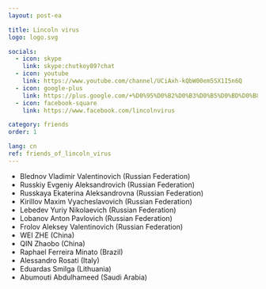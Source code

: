 ```yaml
---
layout: post-ea

title: Lincoln virus
logo: logo.svg

socials:
  - icon: skype
    link: skype:chutkoy89?chat
  - icon: youtube
    link: https://www.youtube.com/channel/UCiAxh-kQbW00em5SX1I5n6Q
  - icon: google-plus
    link: https://plus.google.com/+%D0%95%D0%B2%D0%B3%D0%B5%D0%BD%D0%B8%D0%B9%D0%A0%D1%83%D1%81%D1%81%D0%BA%D0%B8%D0%B9%D0%A7%D1%83%D1%82%D0%BA%D0%BE%D0%B989
  - icon: facebook-square
    link: https://www.facebook.com/lincolnvirus

category: friends
order: 1

lang: cn
ref: friends_of_lincoln_virus
---
```


- Blednov Vladimir Valentinovich (Russian Federation)
- Russkiy Evgeniy Aleksandrovich (Russian Federation)
- Russkaya Ekaterina Aleksandrovna (Russian Federation)
- Kirillov Maxim Vyacheslavovich (Russian Federation)
- Lebedev Yuriy Nikolaevich (Russian Federation)
- Lobanov Anton Pavlovich (Russian Federation)
- Frolov Aleksey Valentinovich (Russian Federation)
- WEI ZHE (China)
- QIN Zhaobo (China)
- Raphael Ferreira Minato (Brazil)
- Alessandro Rosati (Italy)
- Eduardas Smilga (Lithuania)
- Abumouti Abdulhameed (Saudi Arabia)
